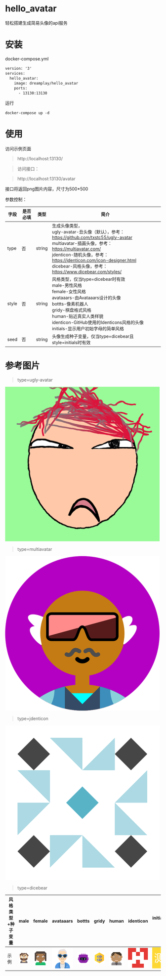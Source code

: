 # hello_avatar

轻松搭建生成简易头像的api服务

# 安装

docker-compose.yml
```
version: '3'
services:
  hello_avatar:
    image: dreamplay/hello_avatar
    ports:
      - 13130:13130
```
运行
```
docker-compose up -d
```

# 使用

访问示例页面
> http://localhost:13130/

> 访问接口：

> http://localhost:13130/avatar

接口将返回png图片内容，尺寸为500*500

参数控制：

| 字段    | 是否必填 | 类型     | 简介                                                                                                                                                                                                                                               |
|-------|------|--------|--------------------------------------------------------------------------------------------------------------------------------------------------------------------------------------------------------------------------------------------------|
| type  | 否    | string | 生成头像类型，<br/>ugly-avatar-丑头像（默认），参考：https://github.com/txstc55/ugly-avatar<br/>multiavatar-插画头像，参考：https://multiavatar.com/<br/>jdenticon-随机头像，参考：https://jdenticon.com/icon-designer.html <br/>dicebear-风格头像，参考：https://www.dicebear.com/styles/ |
| style | 否    | string | 风格类型，仅当type=dicebear时有效<br/>male-男性风格<br/>female-女性风格<br/>avataaars-由Avataaars设计的头像<br/>bottts-像素机器人<br/>gridy-棋盘格式风格<br/>human-贴近真实人类样貌<br/>identicon-GitHub使用的Identicons风格的头像<br/>initials-显示用户初始字母的简单风格                                       |
| seed  | 否    | string | 头像生成种子变量，仅当type=dicebear且style=initials时有效                                                                                                                                                                                                       |

# 参考图片

> type=ugly-avatar

![](images/example.png)

> type=multiavatar

![](images/example2.png)

> type=jdenticon

![](images/example3.png)

> type=dicebear

| 风格类型+种子变量 | male                     | female                   | avataaars                | bottts                   | gridy                    | human                    | identicon                 | initials+测试               |
|-----------|--------------------------|--------------------------|--------------------------|--------------------------|--------------------------|--------------------------|---------------------------|---------------------------|
| 示例        | ![](images/example4.png) | ![](images/example5.png) | ![](images/example6.png) | ![](images/example7.png) | ![](images/example8.png) | ![](images/example9.png) | ![](images/example10.png) | ![](images/example11.png) |
